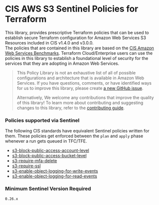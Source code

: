 # CIS AWS S3 Sentinel Policies for Terraform
This library, provides prescriptive Terraform policies that can be used to establish secure Terraform configuration 
for Amazon Web Services S3 Resources included in CIS v1.4.0 and v3.0.0.  
The policies that are contained in this library are based on the [CIS Amazon Web Services Benchmarks](https://docs.aws.amazon.com/securityhub/latest/userguide/cis-aws-foundations-benchmark.html).
Terraform Cloud/Enterprise users can use the policies in this library to establish a foundational level of security for the services that they are 
adopting in Amazon Web Services.

> This Policy Library is not an exhaustive list of all of possible configurations and architecture that is available in Amazon Web Services. 
> If you have questions, comments, or have identified ways for us to improve this library, 
> please create [a new GitHub issue](https://github.com/hashicorp/policy-library-cis-aws-s3-terraform/issues/new/choose).
>
> Alternatively, We welcome any contributions that improve the quality of this library! 
> To learn more about contributing and suggesting changes to this library, refer to the [contributing guide](https://github.com/hashicorp/policy-library-cis-aws-s3-terraform/blob/main/CONTRIBUTING.md).

### Policies supported via Sentinel

The following CIS standards have equivalent Sentinel policies written for them. These policies get enforced between the `plan` and `apply` phase whenever a run gets queued in TFC/TFE.

- [s3-block-public-access-account-level](./docs/policies/s3-block-public-access-account-level.md)
- [s3-block-public-access-bucket-level](./docs/policies/s3-block-public-access-bucket-level.md)
- [s3-require-mfa-delete](./docs/policies/s3-require-mfa-delete.md)
- [s3-require-ssl](./docs/policies/s3-require-ssl.md)
- [s3-enable-object-logging-for-write-events](./docs/policies/s3-enable-object-logging-for-write-events.md)
- [s3-enable-object-logging-for-read-events](./docs/policies/s3-enable-object-logging-for-read-events.md)

### Minimum Sentinel Version Required

```pre
0.26.x
```
